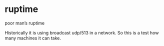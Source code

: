 # ruptime
poor man’s ruptime

Historically it is using broadcast udp/513 in a network.
So this is a test how many machines it can take.
